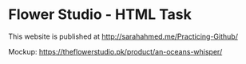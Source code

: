 # Flower Studio - HTML Task
This website is published at http://sarahahmed.me/Practicing-Github/

Mockup: https://theflowerstudio.pk/product/an-oceans-whisper/
